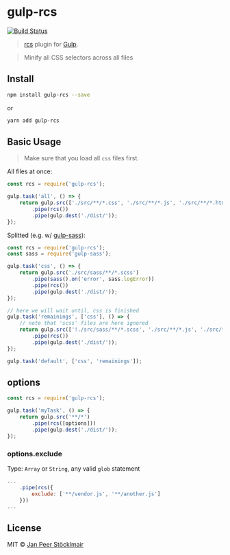 # gulp-rcs

[![Build Status](https://travis-ci.org/JPeer264/gulp-rcs.svg?branch=master)](https://travis-ci.org/JPeer264/gulp-rcs)

> [rcs](https://www.github.com/jpeer264/node-rcs-core) plugin for [Gulp](https://github.com/gulpjs/gulp).

> Minify all CSS selectors across all files

## Install

```sh
npm install gulp-rcs --save
```

or

```sh
yarn add gulp-rcs
```

## Basic Usage

> Make sure that you load all `css` files first.

All files at once:

```js
const rcs = require('gulp-rcs');

gulp.task('all', () => {
    return gulp.src(['./src/**/*.css', './src/**/*.js', './src/**/*.html'])
        .pipe(rcs())
        .pipe(gulp.dest('./dist/'));
});
```

Splitted (e.g. w/ [gulp-sass](https://github.com/dlmanning/gulp-sass)):

```js
const rcs = require('gulp-rcs');
const sass = require('gulp-sass');

gulp.task('css', () => {
    return gulp.src('./src/sass/**/*.scss')
        .pipe(sass().on('error', sass.logError))
        .pipe(rcs())
        .pipe(gulp.dest('./dist/'));
});

// here we will wait until, css is finished
gulp.task('remainings', ['css'], () => {
    // note that 'scss' files are here ignored
    return gulp.src(['!./src/sass/**/*.scss', './src/**/*.js', './src/**/*.html'])
        .pipe(rcs())
        .pipe(gulp.dest('./dist/'));
});

gulp.task('default', ['css', 'remainings']);
```

## options

```js
const rcs = require('gulp-rcs');

gulp.task('myTask', () => {
    return gulp.src('**/*')
        .pipe(rcs([options]))
        .pipe(gulp.dest('./dist/'));
});
```

### options.exclude

Type: `Array` or `String`, any valid `glob` statement

```js
...
    .pipe(rcs({
        exclude: ['**/vendor.js', '**/another.js']
    }))
...
```


## License

MIT © [Jan Peer Stöcklmair](https://www.jpeer.at/)
